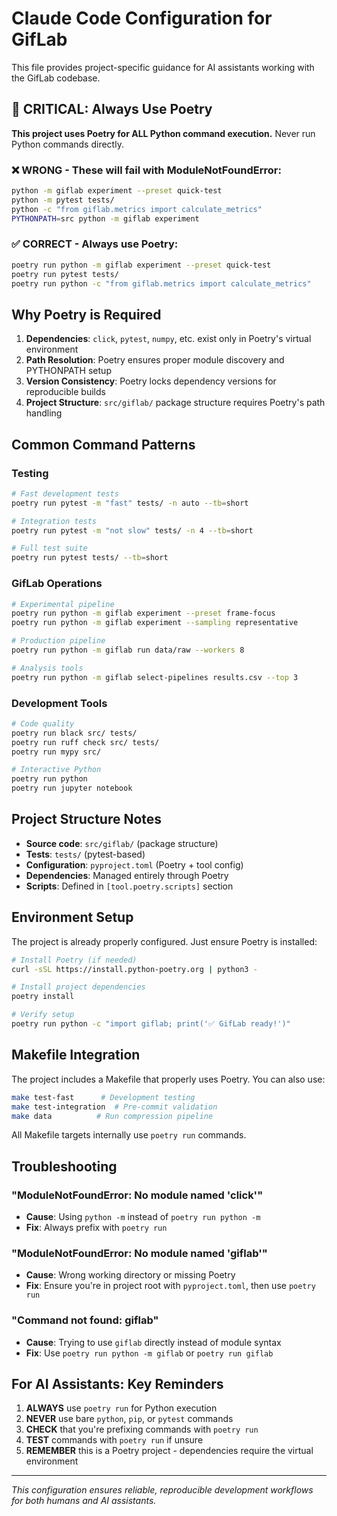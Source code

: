 # Claude Code Configuration for GifLab

This file provides project-specific guidance for AI assistants working with the GifLab codebase.

## 🚨 **CRITICAL: Always Use Poetry**

**This project uses Poetry for ALL Python command execution.** Never run Python commands directly.

### ❌ **WRONG** - These will fail with ModuleNotFoundError:
```bash
python -m giflab experiment --preset quick-test
python -m pytest tests/
python -c "from giflab.metrics import calculate_metrics"
PYTHONPATH=src python -m giflab experiment
```

### ✅ **CORRECT** - Always use Poetry:
```bash
poetry run python -m giflab experiment --preset quick-test
poetry run pytest tests/
poetry run python -c "from giflab.metrics import calculate_metrics"
```

## Why Poetry is Required

1. **Dependencies**: `click`, `pytest`, `numpy`, etc. exist only in Poetry's virtual environment
2. **Path Resolution**: Poetry ensures proper module discovery and PYTHONPATH setup
3. **Version Consistency**: Poetry locks dependency versions for reproducible builds
4. **Project Structure**: `src/giflab/` package structure requires Poetry's path handling

## Common Command Patterns

### Testing
```bash
# Fast development tests
poetry run pytest -m "fast" tests/ -n auto --tb=short

# Integration tests  
poetry run pytest -m "not slow" tests/ -n 4 --tb=short

# Full test suite
poetry run pytest tests/ --tb=short
```

### GifLab Operations
```bash
# Experimental pipeline
poetry run python -m giflab experiment --preset frame-focus
poetry run python -m giflab experiment --sampling representative

# Production pipeline
poetry run python -m giflab run data/raw --workers 8

# Analysis tools
poetry run python -m giflab select-pipelines results.csv --top 3
```

### Development Tools
```bash
# Code quality
poetry run black src/ tests/
poetry run ruff check src/ tests/
poetry run mypy src/

# Interactive Python
poetry run python
poetry run jupyter notebook
```

## Project Structure Notes

- **Source code**: `src/giflab/` (package structure)
- **Tests**: `tests/` (pytest-based)
- **Configuration**: `pyproject.toml` (Poetry + tool config)
- **Dependencies**: Managed entirely through Poetry
- **Scripts**: Defined in `[tool.poetry.scripts]` section

## Environment Setup

The project is already properly configured. Just ensure Poetry is installed:

```bash
# Install Poetry (if needed)
curl -sSL https://install.python-poetry.org | python3 -

# Install project dependencies
poetry install

# Verify setup
poetry run python -c "import giflab; print('✅ GifLab ready!')"
```

## Makefile Integration

The project includes a Makefile that properly uses Poetry. You can also use:

```bash
make test-fast      # Development testing
make test-integration  # Pre-commit validation
make data          # Run compression pipeline
```

All Makefile targets internally use `poetry run` commands.

## Troubleshooting

### "ModuleNotFoundError: No module named 'click'"
- **Cause**: Using `python -m` instead of `poetry run python -m`
- **Fix**: Always prefix with `poetry run`

### "ModuleNotFoundError: No module named 'giflab'"
- **Cause**: Wrong working directory or missing Poetry
- **Fix**: Ensure you're in project root with `pyproject.toml`, then use `poetry run`

### "Command not found: giflab"
- **Cause**: Trying to use `giflab` directly instead of module syntax
- **Fix**: Use `poetry run python -m giflab` or `poetry run giflab`

## For AI Assistants: Key Reminders

1. **ALWAYS** use `poetry run` for Python execution
2. **NEVER** use bare `python`, `pip`, or `pytest` commands
3. **CHECK** that you're prefixing commands with `poetry run`
4. **TEST** commands with `poetry run` if unsure
5. **REMEMBER** this is a Poetry project - dependencies require the virtual environment

---

*This configuration ensures reliable, reproducible development workflows for both humans and AI assistants.*